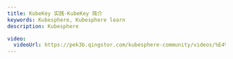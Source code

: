 ```yaml
---
title: KubeKey 实践-KubeKey 简介
keywords: Kubesphere, Kubesphere learn
description: Kubesphere

video:
  videoUrl: https://pek3b.qingstor.com/kubesphere-community/videos/%E4%BA%91%E5%8E%9F%E7%94%9F%E5%AE%9E%E6%88%98/%E7%AC%AC%E4%BA%8C%E6%9C%9F/01%E3%80%81KubeKey%20%E5%AE%9E%E8%B7%B5-KubeKey%20%E7%AE%80%E4%BB%8B.mp4
---
```

